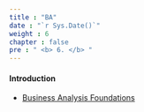 ```yaml
---
title : "BA"
date : "`r Sys.Date()`"
weight : 6
chapter : false
pre : " <b> 6. </b> "
---
```


#### Introduction

- [Business Analysis Foundations](6.1-notes/)